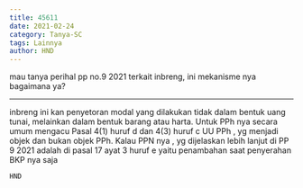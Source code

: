 ```yaml
---
title: 45611
date: 2021-02-24
category: Tanya-SC
tags: Lainnya
author: HND
---
```


mau tanya perihal pp no.9 2021 terkait inbreng, ini mekanisme nya bagaimana ya?

---

inbreng ini kan penyetoran modal yang dilakukan tidak dalam bentuk uang tunai, melainkan dalam bentuk barang atau harta. Untuk PPh nya secara umum mengacu Pasal 4(1) huruf d dan 4(3) huruf c UU PPh , yg menjadi objek dan bukan objek PPh. Kalau PPN nya , yg dijelaskan lebih lanjut di PP 9 2021 adalah di pasal 17 ayat 3 huruf e yaitu penambahan saat penyerahan BKP nya saja

`HND`
